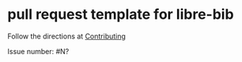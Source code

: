 # pull request template for libre-bib

Follow the directions at [Contributing](CONTRIBUTING.md#pull-requests)

Issue number: #N?
